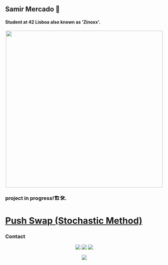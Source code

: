 ## Samir Mercado 🐬
#### Student at 42 Lisboa also known as 'Zinoxx'.

<p align="center">
  <img src="https://www.42lisboa.com/wp-content/uploads/2024/08/42-Lisboa_Horizontal.png" style="width: 500px;">
</p>

### project in progress!🏗️🛠️.

# [Push Swap (Stochastic Method)](https://github.com/Zinoxx0/Push_Swap)

### Contact
<p align="center">
	<a href="https://www.discord.com/users/zinoxx0"><img src="https://img.shields.io/badge/Discord-zinoxx0-7289DA?style=for-the-badge&logo=discord&logoColor=white"></a>
	<a href="https://www.instagram.com/Zinoxx.0"><img src="https://img.shields.io/badge/Instagram-Zinoxx.0-E4405F?style=for-the-badge&logo=instagram&logoColor=white"></a>
	<a href="https://www.steamcommunity.com/id/Zinoxx1"><img src="https://img.shields.io/badge/Steam-Zinoxx-000000?style=for-the-badge&logo=steam&logoColor=white"></a>
</p>

<p align="center">
  <img src="https://skillicons.dev/icons?i=c,cpp,py,js,photoshop,aftereffects">
</p>
